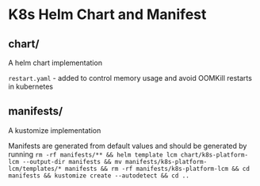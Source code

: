 # K8s Helm Chart and Manifest

## chart/
A helm chart implementation

`restart.yaml` - added to control memory usage and avoid OOMKill restarts in kubernetes

## manifests/
A kustomize implementation

Manifests are generated from default values and should be generated by running `rm -rf manifests/** && helm template lcm chart/k8s-platform-lcm --output-dir manifests && mv manifests/k8s-platform-lcm/templates/* manifests && rm -rf manifests/k8s-platform-lcm && cd manifests && kustomize create --autodetect && cd ..`